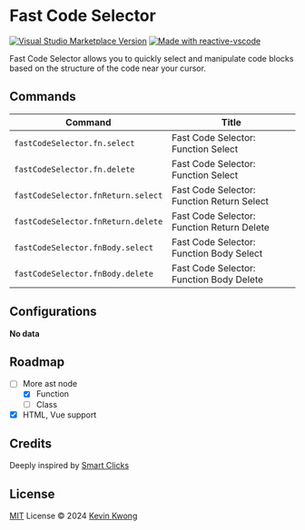 # Fast Code Selector

<a href="https://marketplace.visualstudio.com/items?itemName=kvoon.fast-code-selector" target="__blank"><img src="https://img.shields.io/visual-studio-marketplace/v/kvoon.fast-code-selector.svg?color=eee&amp;label=VS%20Code%20Marketplace&logo=visual-studio-code" alt="Visual Studio Marketplace Version" /></a>
<a href="https://kermanx.github.io/reactive-vscode/" target="__blank"><img src="https://img.shields.io/badge/made_with-reactive--vscode-%23007ACC?style=flat&labelColor=%23229863"  alt="Made with reactive-vscode" /></a>

Fast Code Selector allows you to quickly select and manipulate code blocks based on the structure of the code near your cursor.

## Commands

<!-- commands -->

| Command                            | Title                                      |
| ---------------------------------- | ------------------------------------------ |
| `fastCodeSelector.fn.select`       | Fast Code Selector: Function Select        |
| `fastCodeSelector.fn.delete`       | Fast Code Selector: Function Select        |
| `fastCodeSelector.fnReturn.select` | Fast Code Selector: Function Return Select |
| `fastCodeSelector.fnReturn.delete` | Fast Code Selector: Function Return Delete |
| `fastCodeSelector.fnBody.select`   | Fast Code Selector: Function Body Select   |
| `fastCodeSelector.fnBody.delete`   | Fast Code Selector: Function Body Delete   |

<!-- commands -->

## Configurations

<!-- configs -->

**No data**

<!-- configs -->

## Roadmap

- [ ] More ast node
  - [x] Function
  - [ ] Class
- [x] HTML, Vue support

## Credits

Deeply inspired by [Smart Clicks](https://github.com/antfu/vscode-smart-clicks)

## License

[MIT](./LICENSE.md) License © 2024 [Kevin Kwong](https://github.com/kvoon3)
